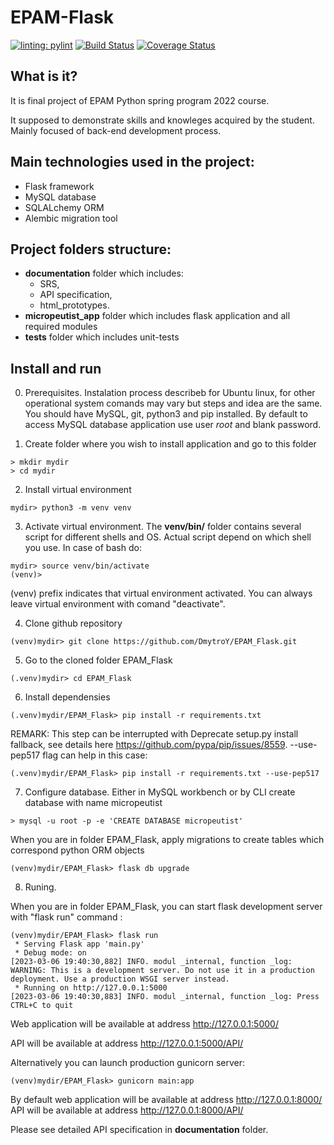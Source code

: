 # EPAM-Flask

[![linting: pylint](https://img.shields.io/badge/linting-pylint-yellowgreen)](https://github.com/PyCQA/pylint)
[![Build Status](https://app.travis-ci.com/DmytroY/EPAM_Flask.svg?branch=main)](https://app.travis-ci.com/DmytroY/EPAM_Flask)
[![Coverage Status](https://coveralls.io/repos/github/DmytroY/EPAM_Flask/badge.svg?branch=main&kill_cache=1)](https://coveralls.io/github/DmytroY/EPAM_Flask?branch=main)


## What is it? 
It is final project of EPAM Python spring program 2022 course.

It supposed to demonstrate skills and knowleges acquired by the student. Mainly focused of back-end development process.

## Main technologies used in the project:
- Flask framework
- MySQL database
- SQLALchemy ORM
- Alembic migration tool

## Project folders structure:
- **documentation** folder which includes:
  - SRS, 
  - API specification,
  - html_prototypes.
- **micropeutist_app** folder which includes flask application and all required modules
- **tests** folder which includes unit-tests

## Install and run

0. Prerequisites. Instalation process describeb for Ubuntu linux, for other operational system comands may vary but steps and idea are the same. You should have MySQL, git, python3 and pip installed. By default to access MySQL database application use user *root* and blank password.

1. Create folder where you wish to install application and go to this folder
```
> mkdir mydir
> cd mydir
```

2. Install virtual environment
```
mydir> python3 -m venv venv
```

3. Activate virtual environment. The **venv/bin/** folder contains several script for different shells and OS. Actual script depend on which shell you use. In case of bash do:
```
mydir> source venv/bin/activate
(venv)>
```
(venv) prefix indicates that virtual environment activated. You can always leave virtual environment with comand "deactivate".

4. Clone github repository
```
(venv)mydir> git clone https://github.com/DmytroY/EPAM_Flask.git
```

5. Go to the cloned folder EPAM_Flask
```
(.venv)mydir> cd EPAM_Flask
``` 
 
6. Install dependensies
```
(.venv)mydir/EPAM_Flask> pip install -r requirements.txt
```
REMARK: This step can be interrupted with Deprecate setup.py install fallback, see details here https://github.com/pypa/pip/issues/8559. --use-pep517 flag can help in this case:
```
(.venv)mydir/EPAM_Flask> pip install -r requirements.txt --use-pep517
```

7. Configure database.
Either in MySQL workbench or by CLI create database with name micropeutist
```
> mysql -u root -p -e 'CREATE DATABASE micropeutist'
```
When you are in folder EPAM_Flask, apply migrations to create tables which correspond python ORM objects
```
(venv)mydir/EPAM_Flask> flask db upgrade
```

8. Runing.

When you are in folder EPAM_Flask, you can start flask development server with "flask run" command :
```
(venv)mydir/EPAM_Flask> flask run                      
 * Serving Flask app 'main.py'
 * Debug mode: on
[2023-03-06 19:40:30,882] INFO. modul _internal, function _log: WARNING: This is a development server. Do not use it in a production deployment. Use a production WSGI server instead.
 * Running on http://127.0.0.1:5000
[2023-03-06 19:40:30,883] INFO. modul _internal, function _log: Press CTRL+C to quit
```

Web application will be available at address http://127.0.0.1:5000/

API will be available at address http://127.0.0.1:5000/API/



Alternatively you can launch production gunicorn server:
```
(venv)mydir/EPAM_Flask> gunicorn main:app
```
By default web application will be available at address http://127.0.0.1:8000/
API will be available at address http://127.0.0.1:8000/API/


Please see detailed API specification in **documentation** folder.